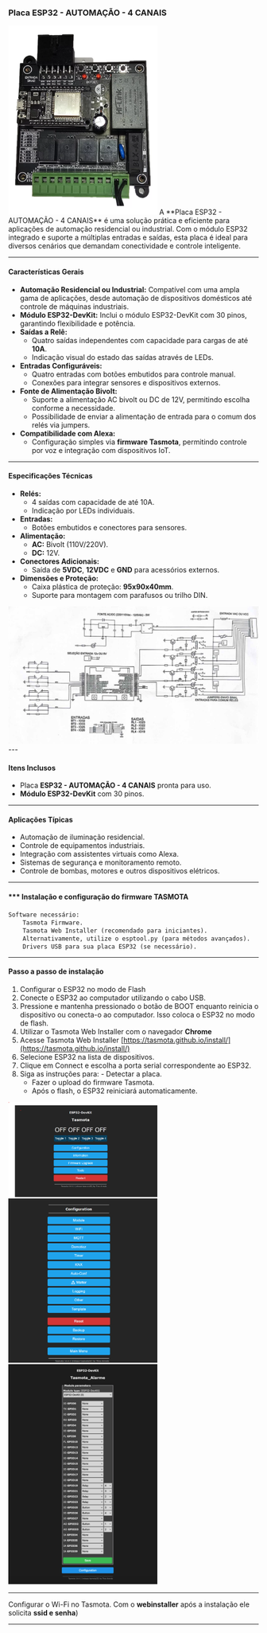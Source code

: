 ### Placa ESP32 - AUTOMAÇÃO - 4 CANAIS

<img src="./img/placa_ESP32_4IO.jpg" alt="Placa ESP32 - 4 Canais" width="300px">
A **Placa ESP32 - AUTOMAÇÃO - 4 CANAIS** é uma solução prática e eficiente para aplicações de automação residencial ou industrial. Com o módulo ESP32 integrado e suporte a múltiplas entradas e saídas, esta placa é ideal para diversos cenários que demandam conectividade e controle inteligente.

---

#### **Características Gerais**
- **Automação Residencial ou Industrial:** Compatível com uma ampla gama de aplicações, desde automação de dispositivos domésticos até controle de máquinas industriais.
- **Módulo ESP32-DevKit:** Inclui o módulo ESP32-DevKit com 30 pinos, garantindo flexibilidade e potência.
- **Saídas a Relê:** 
  - Quatro saídas independentes com capacidade para cargas de até **10A**.
  - Indicação visual do estado das saídas através de LEDs.
- **Entradas Configuráveis:**
  - Quatro entradas com botões embutidos para controle manual.
  - Conexões para integrar sensores e dispositivos externos.
- **Fonte de Alimentação Bivolt:**
  - Suporte a alimentação AC bivolt ou DC de 12V, permitindo escolha conforme a necessidade.
  - Possibilidade de enviar a alimentação de entrada para o comum dos relés via jumpers.
- **Compatibilidade com Alexa:** 
  - Configuração simples via **firmware Tasmota**, permitindo controle por voz e integração com dispositivos IoT.

---

#### **Especificações Técnicas**
- **Relés:**
  - 4 saídas com capacidade de até 10A.
  - Indicação por LEDs individuais.
- **Entradas:**
  - Botões embutidos e conectores para sensores.
- **Alimentação:**
  - **AC:** Bivolt (110V/220V).
  - **DC:** 12V.
- **Conectores Adicionais:**
  - Saída de **5VDC**, **12VDC** e **GND** para acessórios externos.
- **Dimensões e Proteção:**
  - Caixa plástica de proteção: **95x90x40mm**.
  - Suporte para montagem com parafusos ou trilho DIN.
    
<img src="./img/placa_ESP32.jpg" alt="Placa ESP32 - Frente" width="600px">
---

#### **Itens Inclusos**
- Placa **ESP32 - AUTOMAÇÃO - 4 CANAIS** pronta para uso.
- **Módulo ESP32-DevKit** com 30 pinos.

---

#### **Aplicações Típicas**
- Automação de iluminação residencial.
- Controle de equipamentos industriais.
- Integração com assistentes virtuais como Alexa.
- Sistemas de segurança e monitoramento remoto.
- Controle de bombas, motores e outros dispositivos elétricos.

---

#### *** Instalação e configuração do firmware TASMOTA

	Software necessário:
        Tasmota Firmware.
        Tasmota Web Installer (recomendado para iniciantes).
        Alternativamente, utilize o esptool.py (para métodos avançados).
        Drivers USB para sua placa ESP32 (se necessário).

---

#### **Passo a passo de instalação** 

1. Configurar o ESP32 no modo de Flash
2. Conecte o ESP32 ao computador utilizando o cabo USB.
3. Pressione e mantenha pressionado o botão de BOOT enquanto reinicia o dispositivo ou conecta-o ao computador. Isso coloca o ESP32 no modo de flash.
4. Utilizar o Tasmota Web Installer com o navegador **Chrome**
5. Acesse Tasmota Web Installer [https://tasmota.github.io/install/](https://tasmota.github.io/install/) 
6. Selecione ESP32 na lista de dispositivos.
7. Clique em Connect e escolha a porta serial correspondente ao ESP32.
8. Siga as instruções para:
	   - Detectar a placa.
      - Fazer o upload do firmware Tasmota.
      - Após o flash, o ESP32 reiniciará automaticamente.

<img src="./img/fig1.png" alt="Ilustração 1" width="300px">

<img src="./img/fig2.png" alt="Ilustração 2" width="300px">

<img src="./img/fig3.png" alt="Ilustração 2" width="300px">

---

Configurar o Wi-Fi no Tasmota. Com o **webinstaller** após a instalação ele solicita **ssid e senha**)

---

